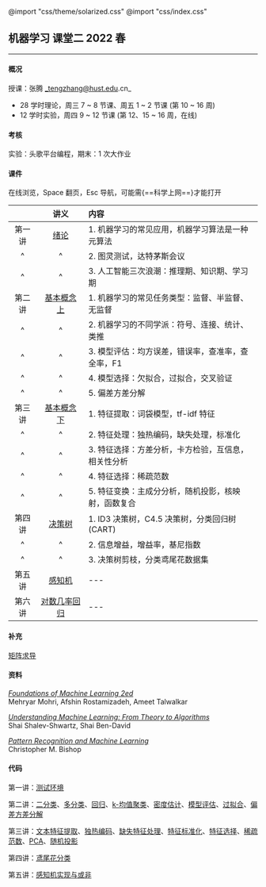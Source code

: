 @import "css/theme/solarized.css"
@import "css/index.css"

## 机器学习 课堂二 2022 春

---

#### 概况

授课：张腾 _tengzhang@hust.edu.cn_

- 28 学时理论，周三 7 ~ 8 节课、周五 1 ~ 2 节课 (第 10 ~ 16 周)
- 12 学时实验，周四 9 ~ 12 节课 (第 12、15 ~ 16 周，在线)

<div class="top-2"></div>

#### 考核

实验：头歌平台编程，期末：1 次大作业

#### 课件

在线浏览，Space 翻页，Esc 导航，可能需{==科学上网==}才能打开

<div class="threelines outline head-highlight">

|        |              讲义              | 内容                                                |
| :----: | :----------------------------: | :-------------------------------------------------- |
| 第一讲 |     [绪论](slides/01.html)     | 1. 机器学习的常见应用，机器学习算法是一种元算法     |
|   ^    |               ^                | 2. 图灵测试，达特茅斯会议                           |
|   ^    |               ^                | 3. 人工智能三次浪潮：推理期、知识期、学习期         |
| 第二讲 | [基本概念 上](slides/02.html)  | 1. 机器学习的常见任务类型：监督、半监督、无监督     |
|   ^    |               ^                | 2. 机器学习的不同学派：符号、连接、统计、类推       |
|   ^    |               ^                | 3. 模型评估：均方误差，错误率，查准率，查全率，F1   |
|   ^    |               ^                | 4. 模型选择：欠拟合，过拟合，交叉验证               |
|   ^    |               ^                | 5. 偏差方差分解                                     |
| 第三讲 | [基本概念 下](slides/03.html)  | 1. 特征提取：词袋模型，tf-idf 特征                  |
|   ^    |               ^                | 2. 特征处理：独热编码，缺失处理，标准化             |
|   ^    |               ^                | 3. 特征选择：方差分析，卡方检验，互信息，相关性分析 |
|   ^    |               ^                | 4. 特征选择：稀疏范数                               |
|   ^    |               ^                | 5. 特征变换：主成分分析，随机投影，核映射，函数复合 |
| 第四讲 |    [决策树](slides/04.html)    | 1. ID3 决策树，C4.5 决策树，分类回归树 (CART)       |
|   ^    |               ^                | 2. 信息增益，增益率，基尼指数                       |
|   ^    |               ^                | 3. 决策树剪枝，分类鸢尾花数据集                     |
| 第五讲 |    [感知机](slides/05.html)    | ---                                                 |
| 第六讲 | [对数几率回归](slides/06.html) | ---                                                 |

</div>

#### 补充

[矩阵求导](slides/supp-matrix-calculus.html)

#### 资料

[_Foundations of Machine Learning 2ed_](book/Foundations%20of%20Machine%20Learning%202ed%20-%20Mehryar%20Mohri%2C%20Afshin%20Rostamizadeh%2C%20and%20Ameet%20Talwalkar.pdf) <br>Mehryar Mohri, Afshin Rostamizadeh, Ameet Talwalkar

[_Understanding Machine Learning: From Theory to Algorithms_](book/Understanding%20Machine%20Learning%20From%20Theory%20to%20Algorithms%20-%20Shai%20Shalev-Shwartz%2C%20Shai%20Ben-David.pdf) <br>Shai Shalev-Shwartz, Shai Ben-David

[_Pattern Recognition and Machine Learning_](book/Pattern%20Recognition%20and%20Machine%20Learning%20-%20Christopher%20M.%20Bishop.pdf) <br>Christopher M. Bishop

#### 代码

第一讲：[测试环境](python/demo.ipynb)

第二讲：[二分类](python/binary-classif.ipynb)、[多分类](python/multi-classif.ipynb)、[回归](python/regression.py)、[k-均值聚类](python/clustering.ipynb)、[密度估计](python/density-estimation.ipynb)、[模型评估](python/model-evaluation.ipynb)、[过拟合](python/overfitting.ipynb)、[偏差方差分解](python/bias-var-dec.ipynb)

第三讲：[文本特征提取](python/feat-text.ipynb)、[独热编码](python/feat-one-hot.ipynb)、[缺失特征处理](python/feat-missing.ipynb)、[特征标准化](python/feat-scaler.ipynb)、[特征选择](python/feat-selection.ipynb)、[稀疏范数](python/sparse-norm.ipynb)、[PCA](python/pca.ipynb)、[随机投影](python/random-projection.ipynb)

第四讲：[鸢尾花分类](python/dt-iris.ipynb)

第五讲：[感知机实现与或非](python/perceptron-logic.ipynb)
